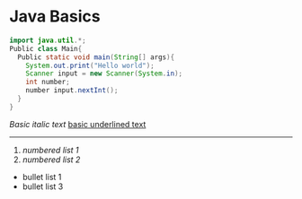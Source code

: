 # Java Basics



```java
import java.util.*;
Public class Main{
  Public static void main(String[] args){
    System.out.print("Hello world");
    Scanner input = new Scanner(System.in);
    int number;
    number input.nextInt();
  }
}
```

*Basic italic text* <u> basic underlined text</u>

***

1.  
   *numbered list 1*
2. *numbered list 2*

* bullet list 1
* bullet list 3